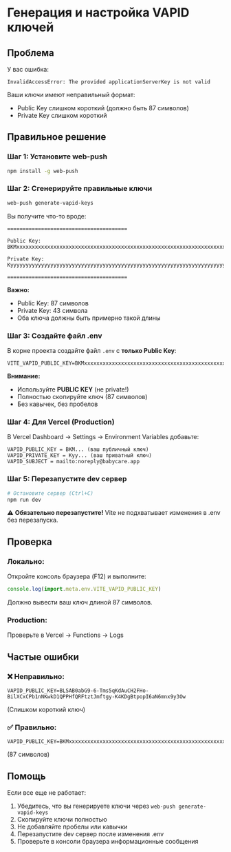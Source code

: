 # Генерация и настройка VAPID ключей

## Проблема

У вас ошибка:
```
InvalidAccessError: The provided applicationServerKey is not valid
```

Ваши ключи имеют неправильный формат:
- Public Key слишком короткий (должно быть 87 символов)
- Private Key слишком короткий

## Правильное решение

### Шаг 1: Установите web-push

```bash
npm install -g web-push
```

### Шаг 2: Сгенерируйте правильные ключи

```bash
web-push generate-vapid-keys
```

Вы получите что-то вроде:
```
=======================================

Public Key:
BKMxxxxxxxxxxxxxxxxxxxxxxxxxxxxxxxxxxxxxxxxxxxxxxxxxxxxxxxxxxxxxxxxxxxxxxxxxxxxxxxxx

Private Key:
Kyyyyyyyyyyyyyyyyyyyyyyyyyyyyyyyyyyyyyyyyyyyyyyyyyyyyyyyyyyyyyyyyyyyyyyyyyyyyyyyyyy

=======================================
```

**Важно:**
- Public Key: 87 символов
- Private Key: 43 символа
- Оба ключа должны быть примерно такой длины

### Шаг 3: Создайте файл .env

В корне проекта создайте файл `.env` с **только Public Key**:

```env
VITE_VAPID_PUBLIC_KEY=BKMxxxxxxxxxxxxxxxxxxxxxxxxxxxxxxxxxxxxxxxxxxxxxxxxxxxxxxxxxxxxxxxxxxxxxxxxxxxxxxxxx
```

**Внимание:**
- Используйте **PUBLIC KEY** (не private!)
- Полностью скопируйте ключ (87 символов)
- Без кавычек, без пробелов

### Шаг 4: Для Vercel (Production)

В Vercel Dashboard → Settings → Environment Variables добавьте:

```
VAPID_PUBLIC_KEY = BKM... (ваш публичный ключ)
VAPID_PRIVATE_KEY = Kyy... (ваш приватный ключ)
VAPID_SUBJECT = mailto:noreply@babycare.app
```

### Шаг 5: Перезапустите dev сервер

```bash
# Остановите сервер (Ctrl+C)
npm run dev
```

⚠️ **Обязательно перезапустите!** Vite не подхватывает изменения в .env без перезапуска.

## Проверка

### Локально:

Откройте консоль браузера (F12) и выполните:

```javascript
console.log(import.meta.env.VITE_VAPID_PUBLIC_KEY)
```

Должно вывести ваш ключ длиной 87 символов.

### Production:

Проверьте в Vercel → Functions → Logs

## Частые ошибки

### ❌ Неправильно:
```
VAPID_PUBLIC_KEY=BLSAB0abG9-6-Tms5qKdAuCH2FHo-BilXCxCPb1nNKwkD1QPPHfQRFtztJmftgy-K4KDgBtpopI6aN6mnx9y3Ow
```
(Слишком короткий ключ)

### ✅ Правильно:
```
VAPID_PUBLIC_KEY=BKMxxxxxxxxxxxxxxxxxxxxxxxxxxxxxxxxxxxxxxxxxxxxxxxxxxxxxxxxxxxxxxxxxxxxxxxxxxxxxxxxx
```
(87 символов)

## Помощь

Если все еще не работает:

1. Убедитесь, что вы генерируете ключи через `web-push generate-vapid-keys`
2. Скопируйте ключи полностью
3. Не добавляйте пробелы или кавычки
4. Перезапустите dev сервер после изменения .env
5. Проверьте в консоли браузера информационные сообщения



